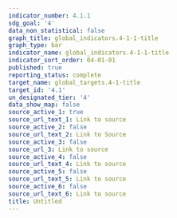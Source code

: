 ```yaml
---
indicator_number: 4.1.1
sdg_goal: '4'
data_non_statistical: false
graph_title: global_indicators.4-1-1-title
graph_type: bar
indicator_name: global_indicators.4-1-1-title
indicator_sort_order: 04-01-01
published: true
reporting_status: complete
target_name: global_targets.4-1-title
target_id: '4.1'
un_designated_tier: '4'
data_show_map: false
source_active_1: true
source_url_text_1: Link to source
source_active_2: false
source_url_text_2: Link to Source
source_active_3: false
source_url_3: Link to source
source_active_4: false
source_url_text_4: Link to source
source_active_5: false
source_url_text_5: Link to source
source_active_6: false
source_url_text_6: Link to source
title: Untitled
---
```

